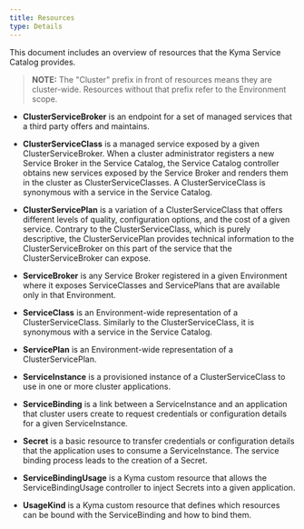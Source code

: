 ```yaml
---
title: Resources
type: Details
---
```


This document includes an overview of resources that the Kyma Service Catalog provides.

>**NOTE:** The "Cluster" prefix in front of resources means they are cluster-wide. Resources without that prefix refer to the Environment scope.   

* **ClusterServiceBroker** is an endpoint for a set of managed services that a third party offers and maintains.

* **ClusterServiceClass** is a managed service exposed by a given ClusterServiceBroker. When a cluster administrator registers a new Service Broker in the Service Catalog, the Service Catalog controller obtains new services exposed by the Service Broker and renders them in the cluster as ClusterServiceClasses. A ClusterServiceClass is synonymous with a service in the Service Catalog.

* **ClusterServicePlan** is a variation of a ClusterServiceClass that offers different levels of quality, configuration options, and the cost of a given service. Contrary to the ClusterServiceClass, which is purely descriptive, the ClusterServicePlan provides technical information to the ClusterServiceBroker on this part of the service that the ClusterServiceBroker can expose.

* **ServiceBroker** is any Service Broker registered in a given Environment where it exposes ServiceClasses and ServicePlans that are available only in that Environment.

* **ServiceClass**  is an Environment-wide representation of a ClusterServiceClass. Similarly to the ClusterServiceClass, it is synonymous with a service in the Service Catalog.

* **ServicePlan** is an Environment-wide representation of a ClusterServicePlan.

* **ServiceInstance** is a provisioned instance of a ClusterServiceClass to use in one or more cluster applications.

* **ServiceBinding** is a link between a ServiceInstance and an application that cluster users create to request credentials or configuration details for a given ServiceInstance.

* **Secret** is a basic resource to transfer credentials or configuration details that the application uses to consume a ServiceInstance. The service binding process leads to the creation of a Secret.

* **ServiceBindingUsage** is a Kyma custom resource that allows the ServiceBindingUsage controller to inject Secrets into a given application.

* **UsageKind** is a Kyma custom resource that defines which resources can be bound with the ServiceBinding and how to bind them.
